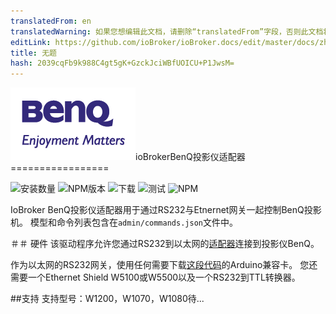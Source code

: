 ```yaml
---
translatedFrom: en
translatedWarning: 如果您想编辑此文档，请删除“translatedFrom”字段，否则此文档将再次自动翻译
editLink: https://github.com/ioBroker/ioBroker.docs/edit/master/docs/zh-cn/adapterref/iobroker.benq/README.md
title: 无题
hash: 2039cqFb9k988C4gt5gK+GzckJciWBfUOICU+P1JwsM=
---
```

![商标](../../../en/adapterref/iobroker.benq/admin/benq-logo.png)ioBrokerBenQ投影仪适配器=================

![安装数量](http://iobroker.live/badges/benq-stable.svg)
![NPM版本](http://img.shields.io/npm/v/iobroker.benq.svg)
![下载](https://img.shields.io/npm/dm/iobroker.benq.svg)
![测试](http://img.shields.io/travis/instalator/ioBroker.benq/master.svg)
![NPM](https://nodei.co/npm/iobroker.benq.png?downloads=true)

IoBroker BenQ投影仪适配器用于通过RS232与Etnernet网关一起控制BenQ投影机。
模型和命令列表包含在`admin/commands.json`文件中。

＃＃ 硬件
该驱动程序允许您通过RS232到以太网的[适配器](http://blog.instalator.ru/archives/744)连接到投影仪BenQ。

作为以太网的RS232网关，使用任何需要下载[这段代码](https://github.com/stepansnigirev/ArduinoSerialToEthernet)的Arduino兼容卡。
您还需要一个Ethernet Shield W5100或W5500以及一个RS232到TTL转换器。

##支持
支持型号：W1200，W1070，W1080待...